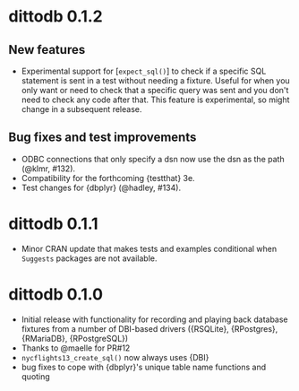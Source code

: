 # dittodb 0.1.2
## New features
* Experimental support for [`expect_sql()`] to check if a specific SQL statement is sent in a test without needing a fixture. Useful for when you only want or need to check that a specific query was sent and you don't need to check any code after that. This feature is experimental, so might change in a subsequent release. 

## Bug fixes and test improvements 
* ODBC connections that only specify a dsn now use the dsn as the path (@klmr, #132). 
* Compatibility for the forthcoming {testthat} 3e.
* Test changes for {dbplyr} (@hadley, #134).

# dittodb 0.1.1
* Minor CRAN update that makes tests and examples conditional when `Suggests` packages are not available.

# dittodb 0.1.0 
* Initial release with functionality for recording and playing back database fixtures from a number of DBI-based drivers ({RSQLite}, {RPostgres}, {RMariaDB}, {RPostgreSQL})
* Thanks to @maelle for PR#12
* `nycflights13_create_sql()` now always uses {DBI}
* bug fixes to cope with {dbplyr}'s unique table name functions and quoting
